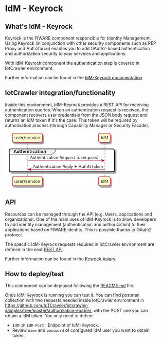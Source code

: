 # IdM - Keyrock

## What's IdM - Keyrock

Keyrock is the FIWARE component responsible for Identity Management. Using Keyrock (in conjunction with other security components such as PEP Proxy and Authzforce) enables you to add OAuth2-based authentication and authorization security to your services and applications.

With IdM-Keyrock component the authentication step is covered in IotCrawler environment.

Further information can be found in the [IdM-Keyrock documentation](https://fiware-idm.readthedocs.io/en/latest/index.html).

## IotCrawler integration/functionality

Inside this environment, IdM-Keyrock provides a REST API for receiving authentication queries. When an authentication request is received, the component recovers user credentials from the JSON body request and returns an IdM token if it's the case. This token will be required by authorisation process (through Capability Manager or Security Facade).

![interaction-diagram-idm-keyrock](interaction-diagram-idm-keyrock.png)

## API

Resources can be managed through the API (e.g. Users, applications and organizations). One of the main uses of IdM-Keyrock is to allow developers to add identity management (authentication and authorization) to their applications based on FIWARE identity. This is possible thanks to OAuth2 protocol. 

The specific IdM-Keyrock requests required in IotCrawler environment are defined in the next [REST API](idm-keyrock-api).

Further information can be found in the [Keyrock Apiary](https://keyrock.docs.apiary.io/#).

## How to deploy/test

This component can be deployed following the [README.md](https://github.com/IoTCrawler/Keyrock) file.

Once IdM-Keyrock is running you can test it. You can find postman collection with two requests needed inside IotCrawler environment in https://github.com/IoTCrawler/iotcrawler-samples/tree/master/authorization-enabler, with the POST one you can obtain a IdM token. You only need to define:

- `IdM-IP`:`IdM-Port` : Endpoint of IdM-Keyrock.
- Review `name` and `password` of configured IdM user you want to obtain token.